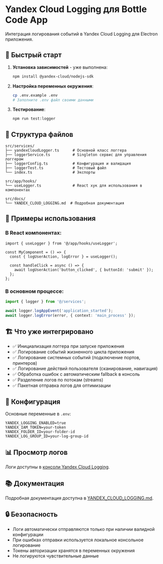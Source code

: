 # Yandex Cloud Logging для Bottle Code App

Интеграция логирования событий в Yandex Cloud Logging для Electron приложения.

## 🚀 Быстрый старт

1. **Установка зависимостей** - уже выполнена:

   ```bash
   npm install @yandex-cloud/nodejs-sdk
   ```

2. **Настройка переменных окружения**:

   ```bash
   cp .env.example .env
   # Заполните .env файл своими данными
   ```

3. **Тестирование**:
   ```bash
   npm run test:logger
   ```

## 📁 Структура файлов

```
src/services/
├── yandexCloudLogger.ts      # Основной класс логгера
├── loggerService.ts          # Singleton сервис для управления логгером
├── loggerConfig.ts           # Конфигурация и валидация
├── loggerTest.ts             # Тестовый файл
└── index.ts                  # Экспорты

src/app/hooks/
└── useLogger.ts              # React хук для использования в компонентах

src/docs/
└── YANDEX_CLOUD_LOGGING.md  # Подробная документация
```

## 🎯 Примеры использования

### В React компонентах:

```tsx
import { useLogger } from '@/app/hooks/useLogger';

const MyComponent = () => {
  const { logUserAction, logError } = useLogger();

  const handleClick = async () => {
    await logUserAction('button_clicked', { buttonId: 'submit' });
  };
};
```

### В основном процессе:

```typescript
import { logger } from '@/services';

await logger.logAppEvent('application_started');
await logger.logError(error, { context: 'main_process' });
```

## 🏗️ Что уже интегрировано

- ✅ Инициализация логгера при запуске приложения
- ✅ Логирование событий жизненного цикла приложения
- ✅ Логирование системных событий (подключение портов, принтеров)
- ✅ Логирование действий пользователя (сканирование, навигация)
- ✅ Обработка ошибок с автоматическим fallback в консоль
- ✅ Разделение логов по потокам (streams)
- ✅ Пакетная отправка логов для оптимизации

## 🔧 Конфигурация

Основные переменные в `.env`:

```env
YANDEX_LOGGING_ENABLED=true
YANDEX_IAM_TOKEN=your-token
YANDEX_FOLDER_ID=your-folder-id
YANDEX_LOG_GROUP_ID=your-log-group-id
```

## 📊 Просмотр логов

Логи доступны в [консоли Yandex Cloud Logging](https://console.cloud.yandex.ru/).

## 📚 Документация

Подробная документация доступна в [YANDEX_CLOUD_LOGGING.md](./src/docs/YANDEX_CLOUD_LOGGING.md).

## 🔒 Безопасность

- Логи автоматически отправляются только при наличии валидной конфигурации
- При ошибках отправки используется локальное консольное логирование
- Токены авторизации хранятся в переменных окружения
- Не логируются чувствительные данные
